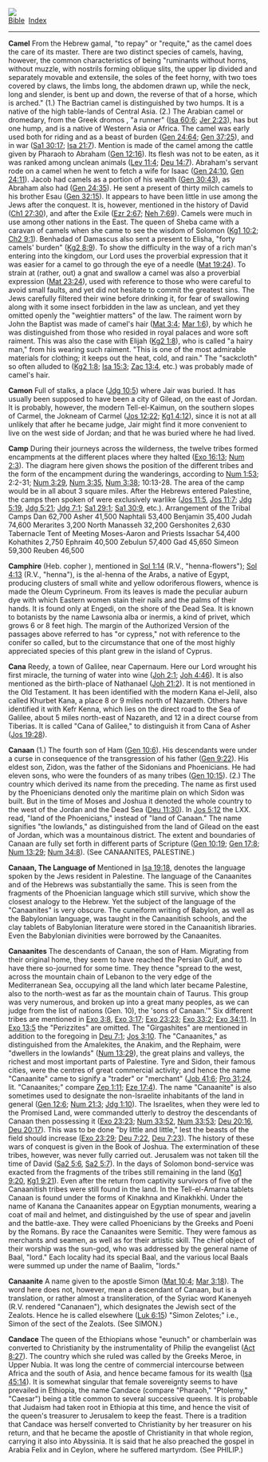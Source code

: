 [![](../../cdshop/ithlogo.png)](../../index)  
[Bible](../index)  [Index](index) 

------------------------------------------------------------------------

<span id="000">**Camel**</span> From the Hebrew gamal, "to repay" or
"requite," as the camel does the care of its master. There are two
distinct species of camels, having, however, the common characteristics
of being "ruminants without horns, without muzzle, with nostrils forming
oblique slits, the upper lip divided and separately movable and
extensile, the soles of the feet horny, with two toes covered by claws,
the limbs long, the abdomen drawn up, while the neck, long and slender,
is bent up and down, the reverse of that of a horse, which is arched."
(1.) The Bactrian camel is distinguished by two humps. It is a native of
the high table-lands of Central Asia. (2.) The Arabian camel or
dromedary, from the Greek dromos , "a runner" ([Isa
60:6](../kjv/isa060.htm#006); [Jer 2:23](../kjv/jer002.htm#023)), has
but one hump, and is a native of Western Asia or Africa. The camel was
early used both for riding and as a beast of burden ([Gen
24:64](../kjv/gen024.htm#064); [Gen 37:25](../kjv/gen037.htm#025)), and
in war ([Sa1 30:17](../kjv/sa1030.htm#017); [Isa
21:7](../kjv/isa021.htm#007)). Mention is made of the camel among the
cattle given by Pharaoh to Abraham ([Gen 12:16](../kjv/gen012.htm#016)).
Its flesh was not to be eaten, as it was ranked among unclean animals
([Lev 11:4](../kjv/lev011.htm#004); [Deu 14:7](../kjv/deu014.htm#007)).
Abraham's servant rode on a camel when he went to fetch a wife for Isaac
([Gen 24:10](../kjv/gen024.htm#010), [Gen
24:11](../kjv/gen024.htm#011)). Jacob had camels as a portion of his
wealth ([Gen 30:43](../kjv/gen030.htm#043)), as Abraham also had ([Gen
24:35](../kjv/gen024.htm#035)). He sent a present of thirty milch camels
to his brother Esau ([Gen 32:15](../kjv/gen032.htm#015)). It appears to
have been little in use among the Jews after the conquest. It is,
however, mentioned in the history of David ([Ch1
27:30](../kjv/ch1027.htm#030)), and after the Exile ([Ezr
2:67](../kjv/ezr002.htm#067); [Neh 7:69](../kjv/neh007.htm#069)). Camels
were much in use among other nations in the East. The queen of Sheba
came with a caravan of camels when she came to see the wisdom of Solomon
([Kg1 10:2](../kjv/kg1010.htm#002); [Ch2 9:1](../kjv/ch2009.htm#001)).
Benhadad of Damascus also sent a present to Elisha, "forty camels'
burden" ([Kg2 8:9](../kjv/kg2008.htm#009)). To show the difficulty in
the way of a rich man's entering into the kingdom, our Lord uses the
proverbial expression that it was easier for a camel to go through the
eye of a needle ([Mat 19:24](../kjv/mat019.htm#024)). To strain at
(rather, out) a gnat and swallow a camel was also a proverbial
expression ([Mat 23:24](../kjv/mat023.htm#024)), used with reference to
those who were careful to avoid small faults, and yet did not hesitate
to commit the greatest sins. The Jews carefully filtered their wine
before drinking it, for fear of swallowing along with it some insect
forbidden in the law as unclean, and yet they omitted openly the
"weightier matters" of the law. The raiment worn by John the Baptist was
made of camel's hair ([Mat 3:4](../kjv/mat003.htm#004); [Mar
1:6](../kjv/mar001.htm#006)), by which he was distinguished from those
who resided in royal palaces and wore soft raiment. This was also the
case with Elijah ([Kg2 1:8](../kjv/kg2001.htm#008)), who is called "a
hairy man," from his wearing such raiment. "This is one of the most
admirable materials for clothing; it keeps out the heat, cold, and
rain." The "sackcloth" so often alluded to ([Kg2
1:8](../kjv/kg2001.htm#008); [Isa 15:3](../kjv/isa015.htm#003); [Zac
13:4](../kjv/zac013.htm#004), etc.) was probably made of camel's hair.

<span id="001">**Camon**</span> Full of stalks, a place ([Jdg
10:5](../kjv/jdg010.htm#005)) where Jair was buried. It has usually been
supposed to have been a city of Gilead, on the east of Jordan. It is
probably, however, the modern Tell-el-Kaimun, on the southern slopes of
Carmel, the Jokneam of Carmel ([Jos 12:22](../kjv/jos012.htm#022); [Kg1
4:12](../kjv/kg1004.htm#012)), since it is not at all unlikely that
after he became judge, Jair might find it more convenient to live on the
west side of Jordan; and that he was buried where he had lived.

<span id="002">**Camp**</span> During their journeys across the
wilderness, the twelve tribes formed encampments at the different places
where they halted ([Exo 16:13](../kjv/exo016.htm#013); [Num
2:3](../kjv/num002.htm#003)). The diagram here given shows the position
of the different tribes and the form of the encampment during the
wanderings, according to [Num 1:53](../kjv/num001.htm#053); 2:2-31; [Num
3:29](../kjv/num003.htm#029), [Num 3:35](../kjv/num003.htm#035), [Num
3:38](../kjv/num003.htm#038); 10:13-28. The area of the camp would be in
all about 3 square miles. After the Hebrews entered Palestine, the camps
then spoken of were exclusively warlike ([Jos
11:5](../kjv/jos011.htm#005), [Jos 11:7](../kjv/jos011.htm#007); [Jdg
5:19](../kjv/jdg005.htm#019), [Jdg 5:21](../kjv/jdg005.htm#021); [Jdg
7:1](../kjv/jdg007.htm#001); [Sa1 29:1](../kjv/sa1029.htm#001); [Sa1
30:9](../kjv/sa1030.htm#009), etc.). Arrangement of the Tribal Camps Dan
62,700 Asher 41,500 Naphtali 53,400 Benjamin 35,400 Judah 74,600
Merarites 3,200 North Manasseh 32,200 Gershonites 2,630 Tabernacle Tent
of Meeting Moses-Aaron and Priests Issachar 54,400 Kohathites 2,750
Ephraim 40,500 Zebulun 57,400 Gad 45,650 Simeon 59,300 Reuben 46,500

<span id="003">**Camphire**</span> (Heb. copher ), mentioned in [Sol
1:14](../kjv/sol001.htm#014) (R.V., "henna-flowers"); [Sol
4:13](../kjv/sol004.htm#013) (R.V., "henna"), is the al-henna of the
Arabs, a native of Egypt, producing clusters of small white and yellow
odoriferous flowers, whence is made the Oleum Cyprineum. From its leaves
is made the peculiar auburn dye with which Eastern women stain their
nails and the palms of their hands. It is found only at Engedi, on the
shore of the Dead Sea. It is known to botanists by the name Lawsonia
alba or inermis, a kind of privet, which grows 6 or 8 feet high. The
margin of the Authorized Version of the passages above referred to has
"or cypress," not with reference to the conifer so called, but to the
circumstance that one of the most highly appreciated species of this
plant grew in the island of Cyprus.

<span id="004">**Cana**</span> Reedy, a town of Galilee, near Capernaum.
Here our Lord wrought his first miracle, the turning of water into wine
([Joh 2:1](../kjv/joh002.htm#001); [Joh 4:46](../kjv/joh004.htm#046)).
It is also mentioned as the birth-place of Nathanael ([Joh
21:2](../kjv/joh021.htm#002)). It is not mentioned in the Old Testament.
It has been identified with the modern Kana el-Jelil, also called
Khurbet Kana, a place 8 or 9 miles north of Nazareth. Others have
identified it with Kefr Kenna, which lies on the direct road to the Sea
of Galilee, about 5 miles north-east of Nazareth, and 12 in a direct
course from Tiberias. It is called "Cana of Galilee," to distinguish it
from Cana of Asher ([Jos 19:28](../kjv/jos019.htm#028)).

<span id="005">**Canaan**</span> (1.) The fourth son of Ham ([Gen
10:6](../kjv/gen010.htm#006)). His descendants were under a curse in
consequence of the transgression of his father ([Gen
9:22](../kjv/gen009.htm#022)). His eldest son, Zidon, was the father of
the Sidonians and Phoenicians. He had eleven sons, who were the founders
of as many tribes ([Gen 10:15](../kjv/gen010.htm#015)). (2.) The country
which derived its name from the preceding. The name as first used by the
Phoenicians denoted only the maritime plain on which Sidon was built.
But in the time of Moses and Joshua it denoted the whole country to the
west of the Jordan and the Dead Sea ([Deu
11:30](../kjv/deu011.htm#030)). In [Jos 5:12](../kjv/jos005.htm#012) the
LXX. read, "land of the Phoenicians," instead of "land of Canaan." The
name signifies "the lowlands," as distinguished from the land of Gilead
on the east of Jordan, which was a mountainous district. The extent and
boundaries of Canaan are fully set forth in different parts of Scripture
([Gen 10:19](../kjv/gen010.htm#019); [Gen 17:8](../kjv/gen017.htm#008);
[Num 13:29](../kjv/num013.htm#029); [Num 34:8](../kjv/num034.htm#008)).
(See CANAANITES, PALESTINE.)

<span id="006">**Canaan, The Language of**</span> Mentioned in [Isa
19:18](../kjv/isa019.htm#018), denotes the language spoken by the Jews
resident in Palestine. The language of the Canaanites and of the Hebrews
was substantially the same. This is seen from the fragments of the
Phoenician language which still survive, which show the closest analogy
to the Hebrew. Yet the subject of the language of the "Canaanites" is
very obscure. The cuneiform writing of Babylon, as well as the
Babylonian language, was taught in the Canaanitish schools, and the clay
tablets of Babylonian literature were stored in the Canaanitish
libraries. Even the Babylonian divinities were borrowed by the
Canaanites.

<span id="007">**Canaanites**</span> The descendants of Canaan, the son
of Ham. Migrating from their original home, they seem to have reached
the Persian Gulf, and to have there so-journed for some time. They
thence "spread to the west, across the mountain chain of Lebanon to the
very edge of the Mediterranean Sea, occupying all the land which later
became Palestine, also to the north-west as far as the mountain chain of
Taurus. This group was very numerous, and broken up into a great many
peoples, as we can judge from the list of nations (Gen. 10), the 'sons
of Canaan.'" Six different tribes are mentioned in [Exo
3:8](../kjv/exo003.htm#008), [Exo 3:17](../kjv/exo003.htm#017); [Exo
23:23](../kjv/exo023.htm#023); [Exo 33:2](../kjv/exo033.htm#002); [Exo
34:11](../kjv/exo034.htm#011). In [Exo 13:5](../kjv/exo013.htm#005) the
"Perizzites" are omitted. The "Girgashites" are mentioned in addition to
the foregoing in [Deu 7:1](../kjv/deu007.htm#001); [Jos
3:10](../kjv/jos003.htm#010). The "Canaanites," as distinguished from
the Amalekites, the Anakim, and the Rephaim, were "dwellers in the
lowlands" ([Num 13:29](../kjv/num013.htm#029)), the great plains and
valleys, the richest and most important parts of Palestine. Tyre and
Sidon, their famous cities, were the centres of great commercial
activity; and hence the name "Canaanite" came to signify a "trader" or
"merchant" ([Job 41:6](../kjv/job041.htm#006); [Pro
31:24](../kjv/pro031.htm#024), lit. "Canaanites;" compare [Zep
1:11](../kjv/zep001.htm#011); [Eze 17:4](../kjv/eze017.htm#004)). The
name "Canaanite" is also sometimes used to designate the non-Israelite
inhabitants of the land in general ([Gen 12:6](../kjv/gen012.htm#006);
[Num 21:3](../kjv/num021.htm#003); [Jdg 1:10](../kjv/jdg001.htm#010)).
The Israelites, when they were led to the Promised Land, were commanded
utterly to destroy the descendants of Canaan then possessing it ([Exo
23:23](../kjv/exo023.htm#023); [Num 33:52](../kjv/num033.htm#052), [Num
33:53](../kjv/num033.htm#053); [Deu 20:16](../kjv/deu020.htm#016), [Deu
20:17](../kjv/deu020.htm#017)). This was to be done "by little and
little," lest the beasts of the field should increase ([Exo
23:29](../kjv/exo023.htm#029); [Deu 7:22](../kjv/deu007.htm#022), [Deu
7:23](../kjv/deu007.htm#023)). The history of these wars of conquest is
given in the Book of Joshua. The extermination of these tribes, however,
was never fully carried out. Jerusalem was not taken till the time of
David ([Sa2 5:6](../kjv/sa2005.htm#006), [Sa2
5:7](../kjv/sa2005.htm#007)). In the days of Solomon bond-service was
exacted from the fragments of the tribes still remaining in the land
([Kg1 9:20](../kjv/kg1009.htm#020), [Kg1 9:21](../kjv/kg1009.htm#021)).
Even after the return from captivity survivors of five of the
Canaanitish tribes were still found in the land. In the Tell-el-Amarna
tablets Canaan is found under the forms of Kinakhna and Kinakhkhi. Under
the name of Kanana the Canaanites appear on Egyptian monuments, wearing
a coat of mail and helmet, and distinguished by the use of spear and
javelin and the battle-axe. They were called Phoenicians by the Greeks
and Poeni by the Romans. By race the Canaanites were Semitic. They were
famous as merchants and seamen, as well as for their artistic skill. The
chief object of their worship was the sun-god, who was addressed by the
general name of Baal, "lord." Each locality had its special Baal, and
the various local Baals were summed up under the name of Baalim,
"lords."

<span id="008">**Canaanite**</span> A name given to the apostle Simon
([Mat 10:4](../kjv/mat010.htm#004); [Mar 3:18](../kjv/mar003.htm#018)).
The word here does not, however, mean a descendant of Canaan, but is a
translation, or rather almost a transliteration, of the Syriac word
Kanenyeh (R.V. rendered "Cananaen"), which designates the Jewish sect of
the Zealots. Hence he is called elsewhere ([Luk
6:15](../kjv/luk006.htm#015)) "Simon Zelotes;" i.e., Simon of the sect
of the Zealots. (See SIMON.)

<span id="009">**Candace**</span> The queen of the Ethiopians whose
"eunuch" or chamberlain was converted to Christianity by the
instrumentality of Philip the evangelist ([Act
8:27](../kjv/act008.htm#027)). The country which she ruled was called by
the Greeks Meroe, in Upper Nubia. It was long the centre of commercial
intercourse between Africa and the south of Asia, and hence became
famous for its wealth ([Isa 45:14](../kjv/isa045.htm#014)). It is
somewhat singular that female sovereignty seems to have prevailed in
Ethiopia, the name Candace (compare "Pharaoh," "Ptolemy," "Caesar")
being a title common to several successive queens. It is probable that
Judaism had taken root in Ethiopia at this time, and hence the visit of
the queen's treasurer to Jerusalem to keep the feast. There is a
tradition that Candace was herself converted to Christianity by her
treasurer on his return, and that he became the apostle of Christianity
in that whole region, carrying it also into Abyssinia. It is said that
he also preached the gospel in Arabia Felix and in Ceylon, where he
suffered martyrdom. (See PHILIP.)
